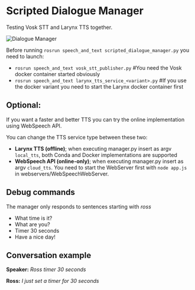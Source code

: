 # Scripted Dialogue Manager

Testing Vosk STT and Larynx TTS together.

![Dialogue Manager](https://i.imgur.com/s3vBZ0o.png)

Before running ```rosrun speech_and_text scripted_dialogue_manager.py``` you need to launch:
- ```rosrun speech_and_text vosk_stt_publisher.py```  #You need the Vosk docker container started obviously
- ```rosrun speech_and_text larynx_tts_service_<variant>.py``` #If you use the docker variant you need to start the Larynx docker container first

## Optional:
If you want a faster and better TTS you can try the online implementation using WebSpeech API.

You can change the TTS service type between these two:
- **Larynx TTS (offline)**; when executing manager.py insert as argv ```local_tts```, both Conda and Docker implementations are supported
- **WebSpeech API (online-only)**; when executing manager.py insert as argv ```cloud_tts```. You need to start the WebServer first with ```node app.js``` in webservers/WebSpeechWebServer.

## Debug commands

The manager only responds to sentences starting with *ross*
- What time is it?
- What are you?
- Timer 30 seconds
- Have a nice day!

## Conversation example

**Speaker:** *Ross timer 30 seconds*

**Ross:** *I just set a timer for 30 seconds*
